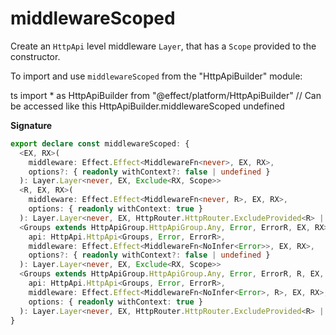 # middlewareScoped

Create an `HttpApi` level middleware `Layer`, that has a `Scope` provided to
the constructor.

To import and use `middlewareScoped` from the "HttpApiBuilder" module:

ts
import \* as HttpApiBuilder from "@effect/platform/HttpApiBuilder"
// Can be accessed like this
HttpApiBuilder.middlewareScoped
undefined

**Signature**

```ts
export declare const middlewareScoped: {
  <EX, RX>(
    middleware: Effect.Effect<MiddlewareFn<never>, EX, RX>,
    options?: { readonly withContext?: false | undefined }
  ): Layer.Layer<never, EX, Exclude<RX, Scope>>
  <R, EX, RX>(
    middleware: Effect.Effect<MiddlewareFn<never, R>, EX, RX>,
    options: { readonly withContext: true }
  ): Layer.Layer<never, EX, HttpRouter.HttpRouter.ExcludeProvided<R> | Exclude<RX, Scope>>
  <Groups extends HttpApiGroup.HttpApiGroup.Any, Error, ErrorR, EX, RX>(
    api: HttpApi.HttpApi<Groups, Error, ErrorR>,
    middleware: Effect.Effect<MiddlewareFn<NoInfer<Error>>, EX, RX>,
    options?: { readonly withContext?: false | undefined }
  ): Layer.Layer<never, EX, Exclude<RX, Scope>>
  <Groups extends HttpApiGroup.HttpApiGroup.Any, Error, ErrorR, R, EX, RX>(
    api: HttpApi.HttpApi<Groups, Error, ErrorR>,
    middleware: Effect.Effect<MiddlewareFn<NoInfer<Error>, R>, EX, RX>,
    options: { readonly withContext: true }
  ): Layer.Layer<never, EX, HttpRouter.HttpRouter.ExcludeProvided<R> | Exclude<RX, Scope>>
}
```
